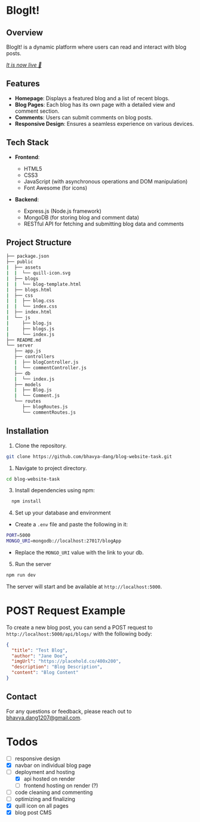 # BlogIt!

## Overview

BlogIt! is a dynamic platform where users can read and interact with blog posts.

[_It is now live 🎉_](https://blog-website-task.onrender.com)

## Features

- **Homepage**: Displays a featured blog and a list of recent blogs.
- **Blog Pages**: Each blog has its own page with a detailed view and comment section.
- **Comments**: Users can submit comments on blog posts.
- **Responsive Design**: Ensures a seamless experience on various devices.

## Tech Stack

- **Frontend**:
  - HTML5
  - CSS3
  - JavaScript (with asynchronous operations and DOM manipulation)
  - Font Awesome (for icons)
- **Backend**:

  - Express.js (Node.js framework)
  - MongoDB (for storing blog and comment data)
  - RESTful API for fetching and submitting blog data and comments

## Project Structure

```bash
├── package.json
├── public
|  ├── assets
|  |  └── quill-icon.svg
|  ├── blogs
|  |  └── blog-template.html
|  ├── blogs.html
|  ├── css
|  |  ├── blog.css
|  |  └── index.css
|  ├── index.html
|  └── js
|     ├── blog.js
|     ├── blogs.js
|     └── index.js
├── README.md
└── server
   ├── app.js
   ├── controllers
   |  ├── blogController.js
   |  └── commentController.js
   ├── db
   |  └── index.js
   ├── models
   |  ├── Blog.js
   |  └── Comment.js
   └── routes
      ├── blogRoutes.js
      └── commentRoutes.js
```

## Installation

1. Clone the repository.

```bash
git clone https://github.com/bhavya-dang/blog-website-task.git
```

1. Navigate to project directory.

```bash
cd blog-website-task
```

3. Install dependencies using npm:

```bash
  npm install
```

4. Set up your database and environment

- Create a `.env` file and paste the following in it:

```bash
PORT=5000
MONGO_URI=mongodb://localhost:27017/blogApp
```

- Replace the `MONGO_URI` value with the link to your db.

5. Run the server

```bash
npm run dev
```

The server will start and be available at `http://localhost:5000`.

# POST Request Example

To create a new blog post, you can send a POST request to `http://localhost:5000/api/blogs/` with the following body:

```json
{
  "title": "Test Blog",
  "author": "Jane Doe",
  "imgUrl": "https://placehold.co/400x200",
  "description": "Blog Description",
  "content": "Blog Content"
}
```

## Contact

For any questions or feedback, please reach out to bhavya.dang1207@gmail.com.

# Todos

- [ ] responsive design
- [x] navbar on individual blog page
- [ ] deployment and hosting
  - [x] api hosted on render
  - [ ] frontend hosting on render (?)
- [ ] code cleaning and commenting
- [ ] optimizing and finalizing
- [x] quill icon on all pages
- [x] blog post CMS
